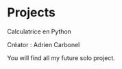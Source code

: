 # Projects
Calculatrice en Python

Créator  : Adrien Carbonel 

You will find all my future solo project.
